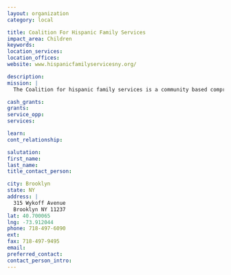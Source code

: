 ```yaml
---
layout: organization
category: local

title: Coalition For Hispanic Family Services
impact_area: Children
keywords: 
location_services: 
location_offices: 
website: www.hispanicfamilyservicesny.org/

description: 
mission: |
  The Coalition for hispanic family services is a community based comprehensive family service agency, servicing North Brooklyn and adjacent communities.  It's goal is to empower children.

cash_grants: 
grants: 
service_opp: 
services: 

learn: 
cont_relationship: 

salutation: 
first_name: 
last_name: 
title_contact_person: 

city: Brooklyn
state: NY
address: |
  315 Wykoff Avenue  
  Brooklyn NY 11237
lat: 40.700065
lng: -73.912044
phone: 718-497-6090
ext: 
fax: 718-497-9495
email: 
preferred_contact: 
contact_person_intro: 
---
```

